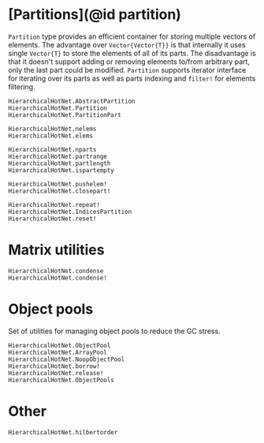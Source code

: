 # [Partitions](@id partition)

`Partition` type provides an efficient container for storing multiple vectors of elements.
The advantage over `Vector{Vector{T}}` is that internally it uses single `Vector{T}`
to store the elements of all of its parts. The disadvantage is that it
doesn't support adding or removing elements to/from arbitrary part,
only the last part could be modified.
`Partition` supports iterator interface for iterating over its parts as
well as parts indexing and `filter!` for elements filtering.

```@docs
HierarchicalHotNet.AbstractPartition
HierarchicalHotNet.Partition
HierarchicalHotNet.PartitionPart
```

```@docs
HierarchicalHotNet.nelems
HierarchicalHotNet.elems

HierarchicalHotNet.nparts
HierarchicalHotNet.partrange
HierarchicalHotNet.partlength
HierarchicalHotNet.ispartempty

HierarchicalHotNet.pushelem!
HierarchicalHotNet.closepart!

HierarchicalHotNet.repeat!
HierarchicalHotNet.IndicesPartition
HierarchicalHotNet.reset!
```

# Matrix utilities

```@docs
HierarchicalHotNet.condense
HierarchicalHotNet.condense!
```

# Object pools

Set of utilities for managing object pools to reduce the GC stress.

```@docs
HierarchicalHotNet.ObjectPool
HierarchicalHotNet.ArrayPool
HierarchicalHotNet.NoopObjectPool
HierarchicalHotNet.borrow!
HierarchicalHotNet.release!
HierarchicalHotNet.ObjectPools
```

# Other

```@docs
HierarchicalHotNet.hilbertorder
```
